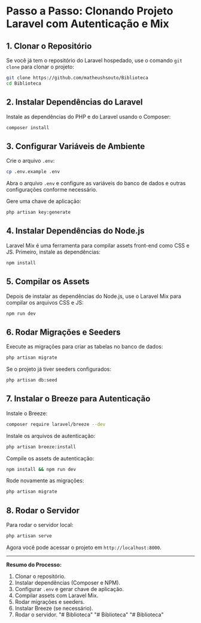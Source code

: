 
# Passo a Passo: Clonando Projeto Laravel com Autenticação e Mix

## 1. Clonar o Repositório
Se você já tem o repositório do Laravel hospedado, use o comando `git clone` para clonar o projeto:

```bash
git clone https://github.com/matheushsouto/Biblioteca
cd Biblioteca
```

## 2. Instalar Dependências do Laravel
Instale as dependências do PHP e do Laravel usando o Composer:

```bash
composer install
```

## 3. Configurar Variáveis de Ambiente
Crie o arquivo `.env`:

```bash
cp .env.example .env
```

Abra o arquivo `.env` e configure as variáveis do banco de dados e outras configurações conforme necessário.

Gere uma chave de aplicação:

```bash
php artisan key:generate
```

## 4. Instalar Dependências do Node.js
Laravel Mix é uma ferramenta para compilar assets front-end como CSS e JS. Primeiro, instale as dependências:

```bash
npm install
```

## 5. Compilar os Assets
Depois de instalar as dependências do Node.js, use o Laravel Mix para compilar os arquivos CSS e JS:

```bash
npm run dev
```

## 6. Rodar Migrações e Seeders
Execute as migrações para criar as tabelas no banco de dados:

```bash
php artisan migrate
```

Se o projeto já tiver seeders configurados:

```bash
php artisan db:seed
```

## 7. Instalar o Breeze para Autenticação

Instale o Breeze:

```bash
composer require laravel/breeze --dev
```

Instale os arquivos de autenticação:

```bash
php artisan breeze:install
```

Compile os assets de autenticação:

```bash
npm install && npm run dev
```

Rode novamente as migrações:

```bash
php artisan migrate
```

## 8. Rodar o Servidor
Para rodar o servidor local:

```bash
php artisan serve
```

Agora você pode acessar o projeto em `http://localhost:8000`.

---

**Resumo do Processo:**
1. Clonar o repositório.
2. Instalar dependências (Composer e NPM).
3. Configurar `.env` e gerar chave de aplicação.
4. Compilar assets com Laravel Mix.
5. Rodar migrações e seeders.
6. Instalar Breeze (se necessário).
7. Rodar o servidor.
"# Biblioteca" 
"# Biblioteca" 
"# Biblioteca" 
